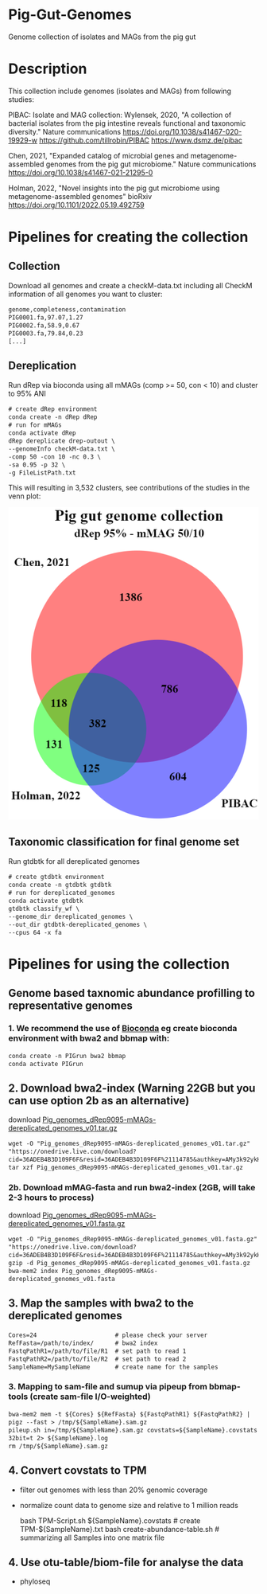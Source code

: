 # Pig-Gut-Genomes
Genome collection of isolates and MAGs from the pig gut

# Description
This collection include genomes (isolates and MAGs) from following studies:

PIBAC: Isolate and MAG collection:
Wylensek, 2020, "A collection of bacterial isolates from the pig intestine reveals functional and taxonomic diversity." Nature communications
https://doi.org/10.1038/s41467-020-19929-w
https://github.com/tillrobin/PIBAC
https://www.dsmz.de/pibac

Chen, 2021, "Expanded catalog of microbial genes and metagenome-assembled genomes from the pig gut microbiome." Nature communications
https://doi.org/10.1038/s41467-021-21295-0

Holman, 2022, "Novel insights into the pig gut microbiome using metagenome-assembled genomes" bioRxiv
https://doi.org/10.1101/2022.05.19.492759

# Pipelines for creating the collection

## Collection

Download all genomes and create a checkM-data.txt including all CheckM information of all genomes you want to cluster:

	genome,completeness,contamination
	PIG0001.fa,97.07,1.27
	PIG0002.fa,58.9,0.67
	PIG0003.fa,79.84,0.23
	[...]


## Dereplication

Run dRep via bioconda using all mMAGs (comp >= 50, con < 10) and cluster to 95% ANI

	# create dRep environment
	conda create -n dRep dRep
	# run for mMAGs
	conda activate dRep
	dRep dereplicate drep-outout \
	--genomeInfo checkM-data.txt \
	-comp 50 -con 10 -nc 0.3 \
	-sa 0.95 -p 32 \
	-g FileListPath.txt

This will resulting in 3,532 clusters, see contributions of the studies in the venn plot:

![venn](/drep5010venn.png)





## Taxonomic classification for final genome set

Run gtdbtk for all dereplicated genomes

	# create gtdbtk environment
	conda create -n gtdbtk gtdbtk
	# run for dereplicated_genomes
	conda activate gtdbtk
	gtdbtk classify_wf \
	--genome_dir dereplicated_genomes \
	--out_dir gtdbtk-dereplicated_genomes \
	--cpus 64 -x fa 

# Pipelines for using the collection


## Genome based taxnomic abundance profilling to representative genomes

### 1. We recommend the use of [Bioconda](http://bioconda.github.io/) eg create bioconda environment with bwa2 and bbmap with:

    conda create -n PIGrun bwa2 bbmap
	conda activate PIGrun

## 2. Download bwa2-index (Warning 22GB but you can use option 2b as an alternative)

download [Pig_genomes_dRep9095-mMAGs-dereplicated_genomes_v01.tar.gz](https://onedrive.live.com/download?cid=36ADEB4B3D109F6F&resid=36ADEB4B3D109F6F%21114785&authkey=AMy3k92ykHzmXwk)

	wget -O "Pig_genomes_dRep9095-mMAGs-dereplicated_genomes_v01.tar.gz" "https://onedrive.live.com/download?cid=36ADEB4B3D109F6F&resid=36ADEB4B3D109F6F%21114785&authkey=AMy3k92ykHzmXwk"
	tar xzf Pig_genomes_dRep9095-mMAGs-dereplicated_genomes_v01.tar.gz

### 2b. Download mMAG-fasta and run bwa2-index (2GB, will take 2-3 hours to process)

download [Pig_genomes_dRep9095-mMAGs-dereplicated_genomes_v01.fasta.gz](https://1drv.ms/f/s!Am-fED1L6602hcVH65QUhQZse5vOzA)

	wget -O "Pig_genomes_dRep9095-mMAGs-dereplicated_genomes_v01.fasta.gz" "https://onedrive.live.com/download?cid=36ADEB4B3D109F6F&resid=36ADEB4B3D109F6F%21114785&authkey=AMy3k92ykHzmXwk"
	gzip -d Pig_genomes_dRep9095-mMAGs-dereplicated_genomes_v01.fasta.gz
	bwa-mem2 index Pig_genomes_dRep9095-mMAGs-dereplicated_genomes_v01.fasta


## 3. Map the samples with bwa2 to the dereplicated genomes

	Cores=24                      # please check your server
	RefFasta=/path/to/index/      # bwa2 index
	FastqPathR1=/path/to/file/R1  # set path to read 1
	FastqPathR2=/path/to/file/R2  # set path to read 2
	SampleName=MySampleName       # create name for the samples

### 3. Mapping to sam-file and sumup via pipeup from bbmap-tools (create sam-file I/O-weighted)

    bwa-mem2 mem -t ${Cores} ${RefFasta} ${FastqPathR1} ${FastqPathR2} | pigz --fast > /tmp/${SampleName}.sam.gz
	pileup.sh in=/tmp/${SampleName}.sam.gz covstats=${SampleName}.covstats 32bit=t 2> ${SampleName}.log
	rm /tmp/${SampleName}.sam.gz


## 4. Convert covstats to TPM

- filter out genomes with less than 20% genomic coverage
- normalize count data to genome size and relative to 1 million reads

    bash TPM-Script.sh ${SampleName}.covstats # create TPM-${SampleName}.txt
	bash create-abundance-table.sh         # summarizing all Samples into one matrix file

## 4. Use otu-table/biom-file for analyse the data

- phyloseq


